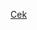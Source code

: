 [Cek](https://mylitenotes.com/codeigniter/membuat-combo-box-bertingkat-dengan-plugin-select-2-pada-codeigniter-3/)
